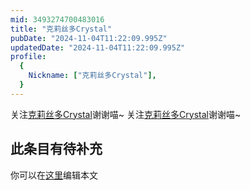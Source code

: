 ```yaml
---
mid: 3493274700483016
title: "克莉丝多Crystal"
pubDate: "2024-11-04T11:22:09.995Z"
updatedDate: "2024-11-04T11:22:09.995Z"
profile:
  {
    Nickname: ["克莉丝多Crystal"],
  }
---
```


关注[克莉丝多Crystal](https://space.bilibili.com/3493274700483016)谢谢喵~ 关注[克莉丝多Crystal](https://space.bilibili.com/3493274700483016)谢谢喵~

## 此条目有待补充
你可以在[这里](https://github.com/Yuhanawa/VTuber.ICU-Content/edit/master/v/克莉丝多Crystal/index.md)编辑本文
